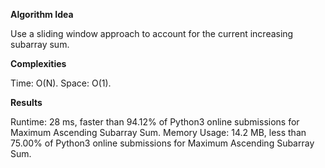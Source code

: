 **Algorithm Idea**

Use a sliding window approach to account for the current increasing 
subarray sum. 

**Complexities**

Time: O(N).
Space: O(1).

**Results**

Runtime: 28 ms, faster than 94.12% of Python3 online submissions for Maximum Ascending Subarray Sum.
Memory Usage: 14.2 MB, less than 75.00% of Python3 online submissions for Maximum Ascending Subarray Sum.
